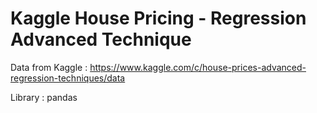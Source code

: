 # Kaggle House Pricing - Regression Advanced Technique
  Data from Kaggle : 
  https://www.kaggle.com/c/house-prices-advanced-regression-techniques/data

Library :
  pandas
  